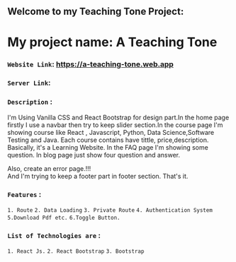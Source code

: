 ## Welcome to my Teaching Tone Project: 

# My project name: A Teaching Tone

### `Website Link`: https://a-teaching-tone.web.app

### `Server Link`: 

### `Description` :

I'm Using Vanilla CSS and React Bootstrap for design part.In the home page firstly I use a navbar  then try to keep slider section.In the course page I'm showing  course like React , Javascript, Python, Data Science,Software Testing and Java. Each course contains have tittle, price,description. Basically, it's a Learning Website. 
In the FAQ page I'm  showing  some question.
In blog page just show four question and answer.

Also, create an error page.!!!   
And I'm trying to keep a footer part in footer section.
That's it. 
### `Features` :
`1. Route`
`2. Data Loading`
`3. Private Route`
`4. Authentication System`
`5.Download Pdf etc.`
`6.Toggle Button.`

### `List of Technologies are` :

`1. React Js.`
`2. React Bootstrap`
`3. Bootstrap`
